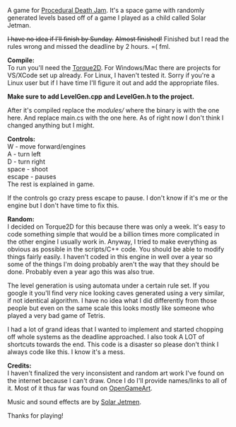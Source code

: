 A game for [Procedural Death Jam](http://proceduraldeathjam.com). It's a space game with randomly generated levels based off of a game I played as a child called Solar Jetman.

~~I have no idea if I'll finish by Sunday.~~ ~~Almost finished!~~ Finished but I read the rules wrong and missed the deadline by 2 hours. =( fml. 

<b>Compile:</b><br>
To run you'll need the [Torque2D](https://github.com/GarageGames/Torque2D). For Windows/Mac there are projects for VS/XCode set up already. For Linux, I haven't tested it. Sorry if you're a Linux user but if I have time I'll figure it out and add the appropriate files. 

<b>Make sure to add LevelGen.cpp and LevelGen.h to the project.</b>

After it's compiled replace the <i>modules/</i> where the binary is with the one here. And replace main.cs with the one here. As of right now I don't think I changed anything but I might.

<b>Controls:</b><br>
W - move forward/engines<br>
A - turn left<br>
D - turn right<br>
space - shoot <br>
escape - pauses<br>
The rest is explained in game.

If the controls go crazy press escape to pause. I don't know if it's me or the engine but I don't have time to fix this.

<b>Random:</b><br>
I decided on Torque2D for this because there was only a week. It's easy to code something simple that would be a billion times more complicated in the other engine I usually work in. Anyway, I tried to make everything as obvious as possible in the scripts/C++ code. You should be able to modify things fairly easily. I haven't coded in this engine in well over a year so some of the things I'm doing probably aren't the way that they should be done. Probably even a year ago this was also true. 

The level generation is using automata under a certain rule set. If you google it you'll find very nice looking caves generated using a very similar, if not identical algorithm. I have no idea what I did differently from those people but even on the same scale this looks mostly like someone who played a very bad game of Tetris. 

I had a lot of grand ideas that I wanted to implement and started chopping off whole systems as the deadline approached. I also took A LOT of shortcuts towards the end. This code is a disaster so please don't think I always code like this. I know it's a mess. 

<b>Credits:</b><br>
I haven't finalized the very inconsistent and random art work I've found on the internet because I can't draw. Once I do I'll provide names/links to all of it. Most of it thus far was found on [OpenGameArt](opengameart.org). 

Music and sound effects are by [Solar Jetmen](solarjetmen.com). 

Thanks for playing!

